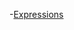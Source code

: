-[Expressions](https://bigdata-mindstorms.github.io/d3-playground/#https://bigdata-mindstorms.github.io/d3-playground/lrl1225/2016/01/04/expressions.js)
